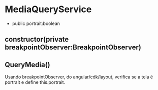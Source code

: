 # MediaQueryService
- public portrait:boolean
## constructor(private breakpointObserver:BreakpointObserver)
## QueryMedia()
Usando breakpointObserver, do angular/cdk/layout, verifica se a tela é portrait e define this.portrait.  